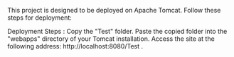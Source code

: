 This project is designed to be deployed on Apache Tomcat. Follow these steps for deployment:

Deployment Steps : 
Copy the "Test" folder.
Paste the copied folder into the "webapps" directory of your Tomcat installation.
Access the site at the following address: http://localhost:8080/Test
.
